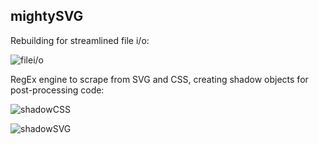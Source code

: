 ## mightySVG

Rebuilding for streamlined file i/o:

![filei/o](https://thumbs.gfycat.com/SleepyPerfectHackee-size_restricted.gif)

RegEx engine to scrape from SVG and CSS, creating shadow objects for post-processing code:

![shadowCSS](https://thumbs.gfycat.com/SecondaryHeftyAgama-size_restricted.gif)

![shadowSVG](https://thumbs.gfycat.com/HandyFaithfulBat-size_restricted.gif)
